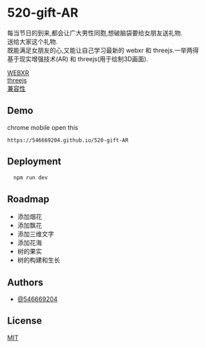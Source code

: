 
# 520-gift-AR

每当节日的到来,都会让广大男性同胞,想破脑袋要给女朋友送礼物.  
送给大家这个礼物.  
既能满足女朋友的心,又能让自己学习最新的 webxr 和 threejs.一举两得   
基于现实增强技术(AR) 和 threejs(用于绘制3D画面).  


[WEBXR](https://developer.mozilla.org/en-US/docs/Web/API/WebXR_Device_API)  
[threejs](https://threejs.org/)  
[兼容性](https://caniuse.com/mdn-api_xrsessionmode_immersive-vr)  

## Demo

chrome mobile open this
```
https://546669204.github.io/520-gift-AR
```

  
## Deployment



```bash
  npm run dev
```

  
## Roadmap

- 添加烟花 
- 添加飘花
- 添加三维文字
- 添加花海
- 树的果实
- 树的构建和生长

  
## Authors

- [@546669204](https://www.github.com/546669204)

  
## License

[MIT](https://choosealicense.com/licenses/mit/)

  